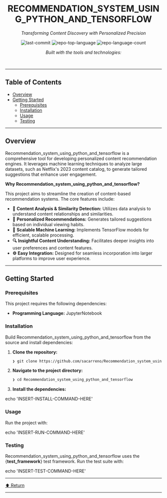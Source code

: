 <div id="top">

<!-- HEADER STYLE: CLASSIC -->
<div align="center">


# RECOMMENDATION_SYSTEM_USING_PYTHON_AND_TENSORFLOW

<em>Transforming Content Discovery with Personalized Precision</em>

<!-- BADGES -->
<img src="https://img.shields.io/github/last-commit/sacarreno/Recommendation_system_using_python_and_tensorflow?style=flat&logo=git&logoColor=white&color=0080ff" alt="last-commit">
<img src="https://img.shields.io/github/languages/top/sacarreno/Recommendation_system_using_python_and_tensorflow?style=flat&color=0080ff" alt="repo-top-language">
<img src="https://img.shields.io/github/languages/count/sacarreno/Recommendation_system_using_python_and_tensorflow?style=flat&color=0080ff" alt="repo-language-count">

<em>Built with the tools and technologies:</em>


</div>
<br>

---

## Table of Contents

- [Overview](#overview)
- [Getting Started](#getting-started)
    - [Prerequisites](#prerequisites)
    - [Installation](#installation)
    - [Usage](#usage)
    - [Testing](#testing)

---

## Overview

Recommendation_system_using_python_and_tensorflow is a comprehensive tool for developing personalized content recommendation engines. It leverages machine learning techniques to analyze large datasets, such as Netflix's 2023 content catalog, to generate tailored suggestions that enhance user engagement.

**Why Recommendation_system_using_python_and_tensorflow?**

This project aims to streamline the creation of content-based recommendation systems. The core features include:

- **🧩** **Content Analysis & Similarity Detection:** Utilizes data analysis to understand content relationships and similarities.
- **🚀** **Personalized Recommendations:** Generates tailored suggestions based on individual viewing habits.
- **🎯** **Scalable Machine Learning:** Implements TensorFlow models for efficient, scalable processing.
- **🔍** **Insightful Content Understanding:** Facilitates deeper insights into user preferences and content features.
- **⚙️** **Easy Integration:** Designed for seamless incorporation into larger platforms to improve user experience.

---

## Getting Started

### Prerequisites

This project requires the following dependencies:

- **Programming Language:** JupyterNotebook

### Installation

Build Recommendation_system_using_python_and_tensorflow from the source and install dependencies:

1. **Clone the repository:**

    ```sh
    ❯ git clone https://github.com/sacarreno/Recommendation_system_using_python_and_tensorflow
    ```

2. **Navigate to the project directory:**

    ```sh
    ❯ cd Recommendation_system_using_python_and_tensorflow
    ```

3. **Install the dependencies:**

echo 'INSERT-INSTALL-COMMAND-HERE'

### Usage

Run the project with:

echo 'INSERT-RUN-COMMAND-HERE'

### Testing

Recommendation_system_using_python_and_tensorflow uses the {__test_framework__} test framework. Run the test suite with:

echo 'INSERT-TEST-COMMAND-HERE'

---

<div align="left"><a href="#top">⬆ Return</a></div>

---

